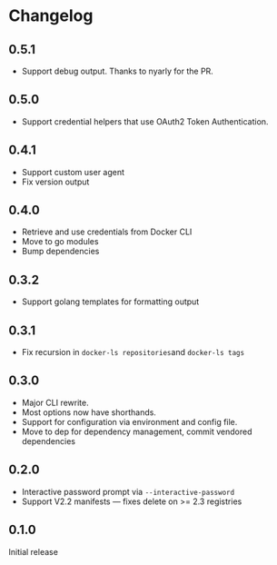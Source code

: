 # Changelog

## 0.5.1

  * Support debug output. Thanks to nyarly for the PR.

## 0.5.0

  * Support credential helpers that use OAuth2 Token Authentication.

## 0.4.1

  * Support custom user agent
  * Fix version output

## 0.4.0

  * Retrieve and use credentials from Docker CLI
  * Move to go modules
  * Bump dependencies

## 0.3.2

  * Support golang templates for formatting output

## 0.3.1

  * Fix recursion in `docker-ls repositories`and `docker-ls tags`

## 0.3.0

  * Major CLI rewrite.
  * Most options now have shorthands.
  * Support for configuration via environment and config file.
  * Move to dep for dependency management, commit vendored dependencies

## 0.2.0

 * Interactive password prompt via `--interactive-password`
 * Support V2.2 manifests &mdash; fixes delete on >= 2.3 registries

## 0.1.0

Initial release
